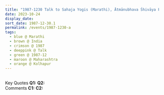 ```yaml
---
title: "1987-1230 Talk to Sahaja Yogis (Marathi), Ātmānubhava Śhivāya Pūrṇatva Yeta Nāhī (There Is No Fulfillment Without the Power of the Spirit), Kolhapur, Maharashtra, India"
date: 2023-10-24
display_date: 
sort_date: 1987-12-30.1
permalink: /events/1987-1230-a
tags:
  - blue @ Marathi
  - brown @ India
  - crimson @ 1987
  - deeppink @ Talk
  - green @ 1987-12
  - maroon @ Maharashtra
  - orange @ Kolhapur
---
```


<br>

<wave-list>
  <list-title color="DarkSeaGreen" width="55">Key Quotes</list-title>
  <list-item color="BlanchedAlmond" width="280"><b>Q1:</b> <i></i></list-item>
  <list-item color="Lavender" width="280"><b>Q2:</b> <i></i></list-item>
</wave-list>

<br>

<wave-list>
  <list-title color="DarkSeaGreen" width="55">Comments</list-title>
  <list-item color="BlanchedAlmond" width="280"><b>C1:</b> <i></i></list-item>
  <list-item color="Lavender" width="280"><b>C2:</b> <i></i></list-item>
</wave-list>